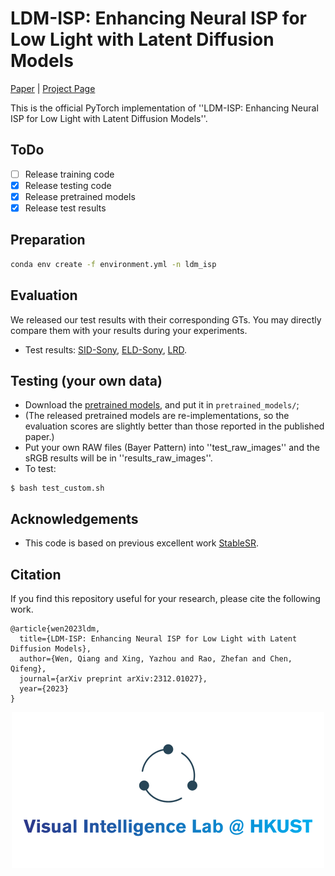 # LDM-ISP: Enhancing Neural ISP for Low Light with Latent Diffusion Models
[Paper](https://arxiv.org/abs/2312.01027) | [Project Page](https://csqiangwen.github.io/projects/ldm-isp/)

This is the official PyTorch implementation of ''LDM-ISP: Enhancing Neural ISP for Low Light with Latent Diffusion Models''.

## ToDo
- [ ] Release training code
- [x] Release testing code
- [x] Release pretrained models
- [x] Release test results 

## Preparation
```bash
conda env create -f environment.yml -n ldm_isp
```

## Evaluation
We released our test results with their corresponding GTs. You may directly compare them with your results during your experiments.
- Test results: [SID-Sony](https://hkustconnect-my.sharepoint.com/:f:/g/personal/qwenab_connect_ust_hk/Er1By5So2HhAp86LtjYV8ooBvrB2TAx9BGoMGlWReTxFxg?e=1uuEej), [ELD-Sony](https://hkustconnect-my.sharepoint.com/:f:/g/personal/qwenab_connect_ust_hk/EnIaXWkZEuxKkmdg5dzRNL0BqU1tPZSKPpfYJMkxgx_u8w?e=I6RBRl), [LRD](https://hkustconnect-my.sharepoint.com/:f:/g/personal/qwenab_connect_ust_hk/Ep-Ibxe_UOtCkD47YhDSVn4BMyA8I_WdkPGTOLJuWcIFfw?e=rarEkQ).

## Testing (your own data)
- Download the [pretrained models]([https://drive.google.com/drive/folders/1c3JYdv64U-OmOyksNK6n51sNwBgy-iQC?usp=sharing](https://hkustconnect-my.sharepoint.com/:f:/g/personal/qwenab_connect_ust_hk/EvlceEym2fBAj1EmvKr6DXQB2thH4rd3OekF3HoGLwcuEw?e=kznnON)), and put it in ```pretrained_models/```;
- (The released pretrained models are re-implementations, so the evaluation scores are slightly better than those reported in the published paper.)
- Put your own RAW files (Bayer Pattern) into ''test_raw_images'' and the sRGB results will be in ''results_raw_images''.
- To test:
```
$ bash test_custom.sh
```

## Acknowledgements
- This code is based on previous excellent work [StableSR](https://github.com/IceClear/StableSR).

## Citation
If you find this repository useful for your research, please cite the following work.
```
@article{wen2023ldm,
  title={LDM-ISP: Enhancing Neural ISP for Low Light with Latent Diffusion Models},
  author={Wen, Qiang and Xing, Yazhou and Rao, Zhefan and Chen, Qifeng},
  journal={arXiv preprint arXiv:2312.01027},
  year={2023}
}

```
<p align='center'>
<img src='Logo/HKUST_VIL.png' width=500>
</p>
